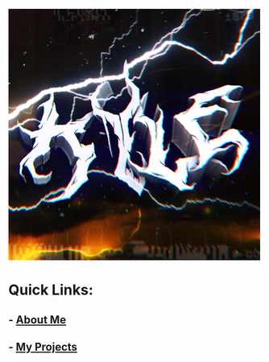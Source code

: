 ![Kyle](./assets/images/kyle.png)

# Quick Links:
## - [About Me](./about.md)
## - [My Projects](./projects.md)
